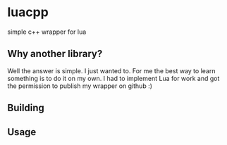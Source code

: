 # luacpp
simple c++ wrapper for lua
## Why another library?
Well the answer is simple. I just wanted to. For me the best way to learn something is to do it on my own. I had to implement Lua for work and got the permission to publish my wrapper on github :)
## Building

## Usage
